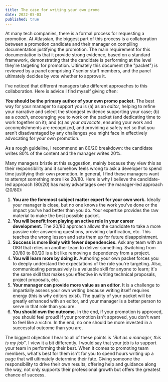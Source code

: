 ```yaml
---
title: The case for writing your own promo
date: 2022-05-03
published: true
---
```


At many tech companies, there is a formal process for requesting a promotion. At Atlassian, the biggest part of this process is a collaboration between a promotion candidate and their manager on compiling documentation justifying the promotion. The main requirement for this documentation is that it provide strong evidence, based on a standard framework, demonstrating that the candidate is performing at the level they're targeting for promotion. Ultimately this document (the "packet") is reviewed by a panel comprising 7 senior staff members, and the panel ultimately decides by vote whether to approve it.

I've noticed that different managers take different approaches to this collaboration. Here is advice I find myself giving often:

**_You_ should be the primary author of your own promo packet.** The best way for your manager to support you is (a) as an _editor_, helping to refine your narrative and select the strongest evidence supporting your case; (b) as a _coach_, encouraging you to work on the packet (and dedicating time to work together on it); and (c) as your _advocate_, ensuring your work and accomplishments are recognized, and providing a safety net so that you aren’t disadvantaged by any challenges you might face in effectively advocating for your own promotion.

As a rough guideline, I recommend an 80/20 breakdown: the candidate writes 80% of the content and the manager writes 20%.

Many managers bristle at this suggestion, mainly because they view this as their responsibility and it somehow feels wrong to ask a developer to spend time justifying their own promotion. In general, I find these managers want to attempt something more like 20/80. Here is why I believe the candidate-led approach (80/20) has many advantages over the manager-led approach (20/80):

1. **You are the foremost subject matter expert for your own work.** Ideally your manager is close, but no one knows the work you've done or the impact you've had better than you do. Your expertise provides the raw material to make the best possible packet.
2. **You will benefit from playing an active role in your career development.** The 20/80 approach allows the candidate to take a more passive role: answering questions, providing clarification, etc. This teaches the wrong lesson and sets them up for future disappointment.
3. **Success is more likely with fewer dependencies.** Ask any team with an OKR that relies on another team to deliver something. Switching from 20/80 to 80/20 is a bit like removing a dependency from a project.
4. **You will learn more by doing it.** Authoring your own packet forces you to deeply understand the expectations of the role you're targeting. Also, communicating persuasively is a valuable skill for anyone to learn; it's the same skill that makes you effective in writing technical proposals, project proposals, etc.
5. **Your manager can provide more value as an editor.** It is a challenge to impartially assess your own writing because writing itself requires energy (this is why editors exist). The quality of your packet will be greatly enhanced with an editor, and your manager is a better person to serve in that role than you are.
6. **You should own the outcome.** In the end, if your promotion is approved, you should feel proud! If your promotion isn't approved, you don't want to feel like a victim. In the end, no one should be more invested in a successful outcome than you are.

The biggest objection I hear to all of these points is _"But as a manager, this is my job"_. I view it a bit differently. I would say that your job is to support your team in performing their best. When it comes to promoting team members, what's best for them isn't for you to spend hours writing up a page that will ultimately determine their fate. Giving someone the responsibility to drive their own results, offering help and guidance along the way, not only supports their professional growth but offers the greatest chance of success.
